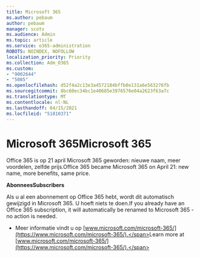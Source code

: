```yaml
---
title: Microsoft 365
ms.author: pebaum
author: pebaum
manager: scotv
ms.audience: Admin
ms.topic: article
ms.service: o365-administration
ROBOTS: NOINDEX, NOFOLLOW
localization_priority: Priority
ms.collection: Adm_O365
ms.custom:
- "9002644"
- "5085"
ms.openlocfilehash: d52f4a2c13e3a4572184bffb0e131a6e563276fb
ms.sourcegitcommit: 8bc60ec34bc1e40685e3976576e04a2623f63a7c
ms.translationtype: MT
ms.contentlocale: nl-NL
ms.lasthandoff: 04/15/2021
ms.locfileid: "51810371"
---
```

# <a name="microsoft-365"></a><span data-ttu-id="05e8a-102">Microsoft 365</span><span class="sxs-lookup"><span data-stu-id="05e8a-102">Microsoft 365</span></span>

<span data-ttu-id="05e8a-103">Office 365 is op 21 april Microsoft 365 geworden: nieuwe naam, meer voordelen, zelfde prijs.</span><span class="sxs-lookup"><span data-stu-id="05e8a-103">Office 365 became Microsoft 365 on April 21: new name, more benefits, same price.</span></span>

<span data-ttu-id="05e8a-104">**Abonnees**</span><span class="sxs-lookup"><span data-stu-id="05e8a-104">**Subscribers**</span></span>

<span data-ttu-id="05e8a-105">Als u al een abonnement op Office 365 hebt, wordt dit automatisch gewijzigd in Microsoft 365. U hoeft niets te doen.</span><span class="sxs-lookup"><span data-stu-id="05e8a-105">If you already have an Office 365 subscription, it will automatically be renamed to Microsoft 365 - no action is needed.</span></span>

- <span data-ttu-id="05e8a-106">Meer informatie vindt u op [www.microsoft.com/microsoft-365/](https://www.microsoft.com/microsoft-365/).</span><span class="sxs-lookup"><span data-stu-id="05e8a-106">Learn more at [www.microsoft.com/microsoft-365/](https://www.microsoft.com/microsoft-365/).</span></span>
